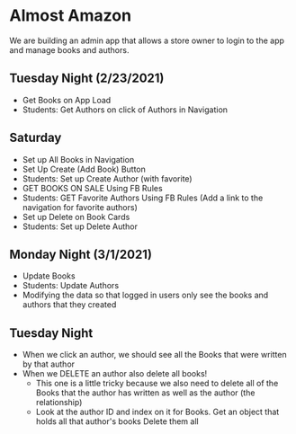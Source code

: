 # Almost Amazon
We are building an admin app that allows a store owner to login to the app and manage books and authors.

## Tuesday Night (2/23/2021)
- Get Books on App Load
- Students: Get Authors on click of Authors in Navigation

## Saturday
- Set up All Books in Navigation
- Set Up Create (Add Book) Button
- Students: Set up Create Author (with favorite)
- GET BOOKS ON SALE Using FB Rules
- Students: GET Favorite Authors Using FB Rules (Add a link to the navigation for favorite authors)
- Set up Delete on Book Cards
- Students: Set up Delete Author

## Monday Night (3/1/2021)
- Update Books
- Students: Update Authors
- Modifying the data so that logged in users only see the books and authors that they created

## Tuesday Night
- When we click an author, we should see all the Books that were written by that author
- When we DELETE an author also delete all books!
  - This one is a little tricky because we also need to delete all of the Books that the author has written as well as the author (the relationship)
  - Look at the author ID and index on it for Books. Get an object that holds all that author's books Delete them all

